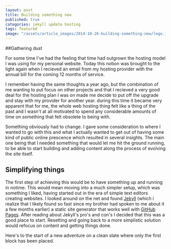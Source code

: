 ```yaml
---
layout: post
title: Building something new
published: true
categories: jekyll update hosting
tags: featured
image: "/assets/article_images/2014-10-26-building-something-new/lego.jpg"
---
```


##Gathering dust

For some time I've had the feeling that time had outgrown the hosting model I was using for my personal website. Today this notion was brought to the light again when I recieved an email from my hosting provider with the annual bill for the coming 12 months of service.

I remember having the same thoughts a year ago, but the combination of me wanting to put focus on other projects and that I recieved a very good deal for the hosting plan I was on made me decide to put off the upgrade and stay with my provider for another year. during this time it became very apparent that for me, the whole web hosting thing felt like a thing of the past and I wasn't at all motivated to spend any considerable amounts of time on something that felt obsolete to being with.

Something obviously had to change. I gave some consideration to where I wanted to go with this and what I actually wanted to get out of having some kind of public online prescence which resulted in several insights. The main one being that I needed something that would let me hit the ground running, to be able to start building and adding content along the process of evolving the site itself.

## Simplifying things

The first step of achieving this would be to have something up and running in notime. This would mean moving into a much simpler setup, which was something I liked, having started out in the era of simple text editors creating websites. I looked around on the net and found [Jekyll](http://jekyllrb.com/) (which i realize that I likely found so fast since my brother had spoken to me about it a few months earlier) a static site generator that works well with [GitHub Pages](http://pages.github.com). After reading about Jekyll's pro's and con's I decided that this was a good place to start. Resetting and going back to a more simplistic solution would refocus on content and getting things done.

Here's to the start of a new adventure on a clean slate where only the first block has been placed.